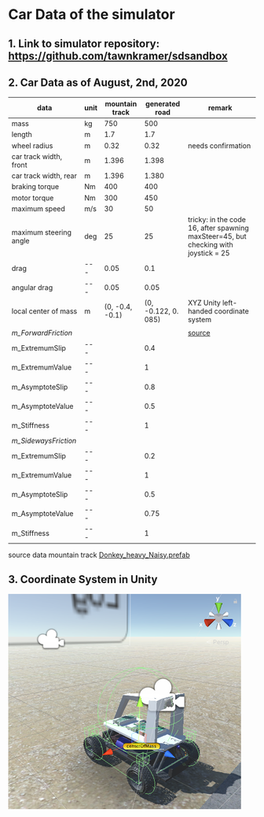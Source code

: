 # Car Data of the simulator

## 1. Link to simulator repository: https://github.com/tawnkramer/sdsandbox

## 2. Car Data as of August, 2nd, 2020

| data                   | unit | mountain track | generated road      | remark             |
|------------------------|------|----------------|---------------------|--------------------|     
| mass                   | kg   | 750            | 500                 |                    |
| length                 | m    | 1.7            | 1.7                 |                    |
| wheel radius           | m    | 0.32           | 0.32                | needs confirmation |
| car track width, front | m    | 1.396          | 1.398               |                    |
| car track width, rear  | m    | 1.396          | 1.380               |                    |
| braking torque         | Nm   | 400            | 400                 |                    |
| motor torque           | Nm   | 300            | 450                 |                    |
| maximum speed          | m/s  | 30             | 50                  |                    |
| maximum steering angle | deg  | 25             | 25                  | tricky: in the code 16, after spawning maxSteer=45, but checking with joystick = 25 |
| drag                   | ---  | 0.05           | 0.1                 |                    |
| angular drag           | ---  | 0.05           | 0.05                |                    |
| local center of mass   | m    | (0, -0.4, -0.1)| (0, -0.122, 0. 085) | XYZ Unity left-handed coordinate system |
|                        |      |                |                     |                    |
| *m_ForwardFriction*    |      |                |                     | [source](https://github.com/tawnkramer/sdsandbox/blob/fecf2f64c11a82f9b088ccbf0f734dfd6d8dea3c/sdsim/Assets/Prefabs/car.prefab) |
| m_ExtremumSlip         | ---  |                | 0.4                 |                    |
| m_ExtremumValue        | ---  |                | 1                   |                    |
| m_AsymptoteSlip        | ---  |                | 0.8                 |                    |
| m_AsymptoteValue       | ---  |                | 0.5                 |                    |
| m_Stiffness            | ---  |                | 1                   |                    |
| *m_SidewaysFriction*   |      |                |                     |                    |     
| m_ExtremumSlip         | ---  |                | 0.2                 |                    |
| m_ExtremumValue        | ---  |                | 1                   |                    |
| m_AsymptoteSlip        | ---  |                | 0.5                 |                    |
| m_AsymptoteValue       | ---  |                | 0.75                |                    |
| m_Stiffness            | ---  |                | 1                   |                    |

source data mountain track [Donkey_heavy_Naisy.prefab](https://github.com/tawnkramer/sdsandbox/blob/c0118fd7a52a865dba6d1bc50568c5dcfabf716f/sdsim/Assets/Prefabs/Donkey_heavy_Naisy.prefab)


## 3. Coordinate System in Unity

![Unity Coordinate System](https://github.com/connected-autonomous-mobility/40-VirtualRacing/blob/master/simulator-car-data/Unity-Donkey-CoordinateSystem.png)
